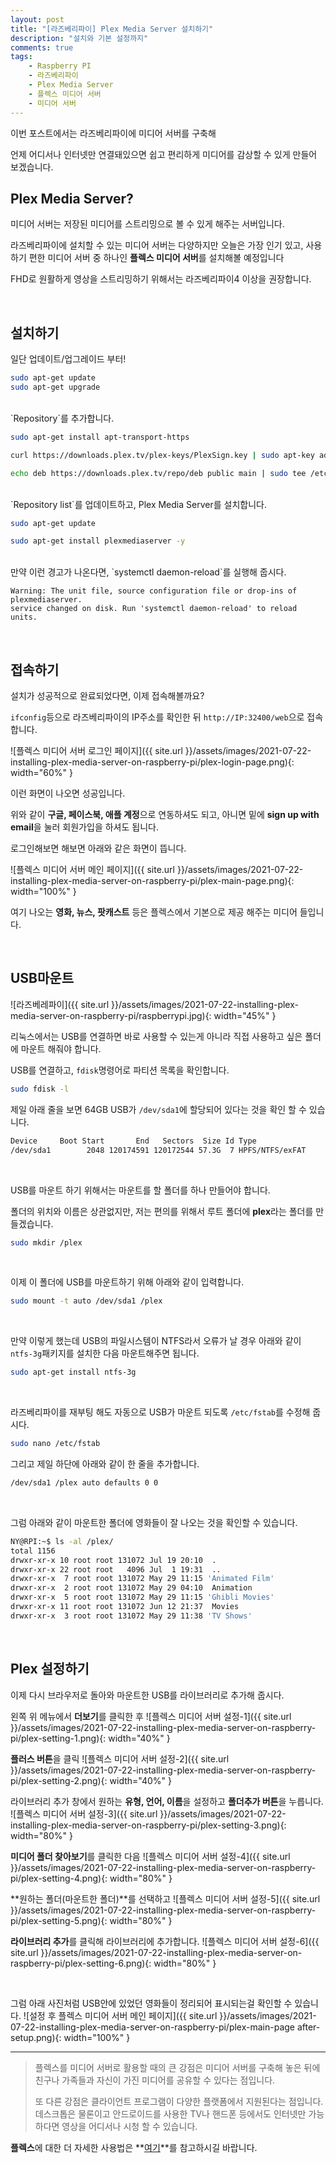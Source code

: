 ```yaml
---
layout: post
title: "[라즈베리파이] Plex Media Server 설치하기"
description: "설치와 기본 설정까지"
comments: true
tags:
    - Raspberry PI
    - 라즈베리파이
    - Plex Media Server
    - 플렉스 미디어 서버
    - 미디어 서버
---
```


이번 포스트에서는 라즈베리파이에 미디어 서버를 구축해

언제 어디서나 인터넷만 연결돼있으면 쉽고 편리하게 미디어를 감상할 수 있게 만들어 보겠습니다.

## Plex Media Server?

미디어 서버는 저장된 미디어를 스트리밍으로 볼 수 있게 해주는 서버입니다.

라즈베리파이에 설치할 수 있는 미디어 서버는 다양하지만 오늘은 가장 인기 있고, 사용하기 편한 미디어 서버 중 하나인 **플렉스 미디어 서버**를 설치해볼 예정입니다

FHD로 원활하게 영상을 스트리밍하기 위해서는 라즈베리파이4 이상을 권장합니다.

<br>

## 설치하기

일단 업데이트/업그레이드 부터!

```bash
sudo apt-get update
sudo apt-get upgrade
```

<br>
`Repository`를 추가합니다.

```bash
sudo apt-get install apt-transport-https

curl https://downloads.plex.tv/plex-keys/PlexSign.key | sudo apt-key add -

echo deb https://downloads.plex.tv/repo/deb public main | sudo tee /etc/apt/sources.list.d/plexmediaserver.list
```

<br>
`Repository list`를 업데이트하고, Plex Media Server를 설치합니다.

```bash
sudo apt-get update

sudo apt-get install plexmediaserver -y
```

<br>
만약 이런 경고가 나온다면, `systemctl daemon-reload`를 실행해 줍시다.

```
Warning: The unit file, source configuration file or drop-ins of plexmediaserver.
service changed on disk. Run 'systemctl daemon-reload' to reload units.
```

<br>

## 접속하기

설치가 성공적으로 완료되었다면, 이제 접속해볼까요?

`ifconfig`등으로 라즈베리파이의 IP주소를 확인한 뒤 `http://IP:32400/web`으로 접속합니다.

![플렉스 미디어 서버 로그인 페이지]({{ site.url }}/assets/images/2021-07-22-installing-plex-media-server-on-raspberry-pi/plex-login-page.png){: width="60%" }

이런 화면이 나오면 성공입니다.

위와 같이 **구글, 페이스북, 애플 계정**으로 연동하셔도 되고, 아니면 밑에 **sign up with email**을 눌러 회원가입을 하셔도 됩니다.

로그인해보면 해보면 아래와 같은 화면이 뜹니다.

![플렉스 미디어 서버 메인 페이지]({{ site.url }}/assets/images/2021-07-22-installing-plex-media-server-on-raspberry-pi/plex-main-page.png){: width="100%" }

여기 나오는 **영화, 뉴스, 팟캐스트** 등은 플렉스에서 기본으로 제공 해주는 미디어 들입니다.

<br>

## USB마운트

![라즈베레파이]({{ site.url }}/assets/images/2021-07-22-installing-plex-media-server-on-raspberry-pi/raspberrypi.jpg){: width="45%" }

리눅스에서는 USB를 연결하면 바로 사용할 수 있는게 아니라 직접 사용하고 싶은 폴더에 마운트 해줘야 합니다.

USB를 연결하고,
`fdisk`명령어로 파티션 목록을 확인합니다.

```bash
sudo fdisk -l
```

제일 아래 줄을 보면 64GB USB가 `/dev/sda1`에 할당되어 있다는 것을 확인 할 수 있습니다.

```bash
Device     Boot Start       End   Sectors  Size Id Type
/dev/sda1        2048 120174591 120172544 57.3G  7 HPFS/NTFS/exFAT
```

<br>

USB를 마운트 하기 위해서는 마운트를 할 폴더를 하나 만들어야 합니다.

폴더의 위치와 이름은 상관없지만, 저는 편의를 위해서 루트 폴더에 **plex**라는 폴더를 만들겠습니다.

```bash
sudo mkdir /plex
```

<br>

이제 이 폴더에 USB를 마운트하기 위해 아래와 같이 입력합니다.

```bash
sudo mount -t auto /dev/sda1 /plex
```

<br>

만약 이렇게 했는데 USB의 파일시스템이 NTFS라서 오류가 날 경우 아래와 같이 `ntfs-3g`패키지를 설치한 다음 마운트해주면 됩니다.

```bash
sudo apt-get install ntfs-3g
```

<br>

라즈베리파이를 재부팅 해도 자동으로 USB가 마운트 되도록 `/etc/fstab`를 수정해 줍시다.

```bash
sudo nano /etc/fstab
```

그리고 제일 하단에 아래와 같이 한 줄을 추가합니다.

```bash
/dev/sda1 /plex auto defaults 0 0
```

<br>

그럼 아래와 같이 마운트한 폴더에 영화들이 잘 나오는 것을 확인할 수 있습니다.

```bash
NY@RPI:~$ ls -al /plex/
total 1156
drwxr-xr-x 10 root root 131072 Jul 19 20:10  .
drwxr-xr-x 22 root root   4096 Jul  1 19:31  ..
drwxr-xr-x  7 root root 131072 May 29 11:15 'Animated Film'
drwxr-xr-x  2 root root 131072 May 29 04:10  Animation
drwxr-xr-x  5 root root 131072 May 29 11:15 'Ghibli Movies'
drwxr-xr-x 11 root root 131072 Jun 12 21:37  Movies
drwxr-xr-x  3 root root 131072 May 29 11:38 'TV Shows'
```

<br>

## Plex 설정하기

이제 다시 브라우저로 돌아와 마운트한 USB를 라이브러리로 추가해 줍시다.

왼쪽 위 메뉴에서 **더보기**를 클릭한 후
![플렉스 미디어 서버 설정-1]({{ site.url }}/assets/images/2021-07-22-installing-plex-media-server-on-raspberry-pi/plex-setting-1.png){: width="40%" }

**플러스 버튼**을 클릭
![플렉스 미디어 서버 설정-2]({{ site.url }}/assets/images/2021-07-22-installing-plex-media-server-on-raspberry-pi/plex-setting-2.png){: width="40%" }

라이브러리 추가 창에서 원하는 **유형, 언어, 이름**을 설정하고 **폴더추가 버튼**을 누릅니다.
![플렉스 미디어 서버 설정-3]({{ site.url }}/assets/images/2021-07-22-installing-plex-media-server-on-raspberry-pi/plex-setting-3.png){: width="80%" }

**미디어 폴더 찾아보기**를 클릭한 다음
![플렉스 미디어 서버 설정-4]({{ site.url }}/assets/images/2021-07-22-installing-plex-media-server-on-raspberry-pi/plex-setting-4.png){: width="80%" }

**원하는 폴더(마운트한 폴더)**를 선택하고
![플렉스 미디어 서버 설정-5]({{ site.url }}/assets/images/2021-07-22-installing-plex-media-server-on-raspberry-pi/plex-setting-5.png){: width="80%" }

**라이브러리 추가**를 클릭해 라이브러리에 추가합니다.
![플렉스 미디어 서버 설정-6]({{ site.url }}/assets/images/2021-07-22-installing-plex-media-server-on-raspberry-pi/plex-setting-6.png){: width="80%" }

<br>

그럼 아래 사진처럼 USB안에 있었던 영화들이 정리되어 표시되는걸 확인할 수 있습니다.
![설정 후 플렉스 미디어 서버 메인 페이지]({{ site.url }}/assets/images/2021-07-22-installing-plex-media-server-on-raspberry-pi/plex-main-page after-setup.png){: width="100%" }

---

> 플렉스를 미디어 서버로 활용할 때의 큰 강점은 미디어 서버를 구축해 놓은 뒤에 친구나 가족들과 자신이 가진 미디어를 공유할 수 있다는 점입니다.
>
> 또 다른 강점은 클라이언트 프로그램이 다양한 플랫폼에서 지원된다는 점입니다. 데스크톱은 물론이고 안드로이드를 사용한 TV나 핸드폰 등에서도 인터넷만 가능하다면 영상을 어디서나 시청 할 수 있습니다.

**플렉스**에 대한 더 자세한 사용법은 **[여기](https://www.plex.tv/)**를 참고하시길 바랍니다.

